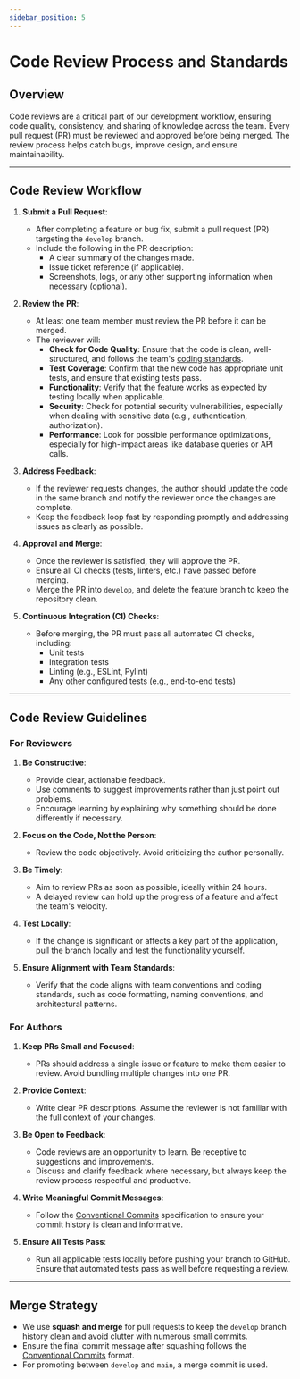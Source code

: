 ```yaml
---
sidebar_position: 5
---
```


# Code Review Process and Standards

## Overview

Code reviews are a critical part of our development workflow, ensuring code quality, consistency, and sharing of knowledge across the team. Every pull request (PR) must be reviewed and approved before being merged. The review process helps catch bugs, improve design, and ensure maintainability.

---

## Code Review Workflow

1. **Submit a Pull Request**:

   - After completing a feature or bug fix, submit a pull request (PR) targeting the `develop` branch.
   - Include the following in the PR description:
     - A clear summary of the changes made.
     - Issue ticket reference (if applicable).
     - Screenshots, logs, or any other supporting information when necessary (optional).

2. **Review the PR**:

   - At least one team member must review the PR before it can be merged.
   - The reviewer will:
     - **Check for Code Quality**: Ensure that the code is clean, well-structured, and follows the team's [coding standards](../general-development-practices/coding-standards.md).
     - **Test Coverage**: Confirm that the new code has appropriate unit tests, and ensure that existing tests pass.
     - **Functionality**: Verify that the feature works as expected by testing locally when applicable.
     - **Security**: Check for potential security vulnerabilities, especially when dealing with sensitive data (e.g., authentication, authorization).
     - **Performance**: Look for possible performance optimizations, especially for high-impact areas like database queries or API calls.

3. **Address Feedback**:

   - If the reviewer requests changes, the author should update the code in the same branch and notify the reviewer once the changes are complete.
   - Keep the feedback loop fast by responding promptly and addressing issues as clearly as possible.

4. **Approval and Merge**:

   - Once the reviewer is satisfied, they will approve the PR.
   - Ensure all CI checks (tests, linters, etc.) have passed before merging.
   - Merge the PR into `develop`, and delete the feature branch to keep the repository clean.

5. **Continuous Integration (CI) Checks**:
   - Before merging, the PR must pass all automated CI checks, including:
     - Unit tests
     - Integration tests
     - Linting (e.g., ESLint, Pylint)
     - Any other configured tests (e.g., end-to-end tests)

---

## Code Review Guidelines

### For Reviewers

1. **Be Constructive**:

   - Provide clear, actionable feedback.
   - Use comments to suggest improvements rather than just point out problems.
   - Encourage learning by explaining why something should be done differently if necessary.

2. **Focus on the Code, Not the Person**:

   - Review the code objectively. Avoid criticizing the author personally.

3. **Be Timely**:

   - Aim to review PRs as soon as possible, ideally within 24 hours.
   - A delayed review can hold up the progress of a feature and affect the team's velocity.

4. **Test Locally**:

   - If the change is significant or affects a key part of the application, pull the branch locally and test the functionality yourself.

5. **Ensure Alignment with Team Standards**:
   - Verify that the code aligns with team conventions and coding standards, such as code formatting, naming conventions, and architectural patterns.

### For Authors

1. **Keep PRs Small and Focused**:

   - PRs should address a single issue or feature to make them easier to review. Avoid bundling multiple changes into one PR.

2. **Provide Context**:

   - Write clear PR descriptions. Assume the reviewer is not familiar with the full context of your changes.

3. **Be Open to Feedback**:

   - Code reviews are an opportunity to learn. Be receptive to suggestions and improvements.
   - Discuss and clarify feedback where necessary, but always keep the review process respectful and productive.

4. **Write Meaningful Commit Messages**:

   - Follow the [Conventional Commits](../general-development-practices/coding-standards.md#commit-message-standards-conventional-commits) specification to ensure your commit history is clean and informative.

5. **Ensure All Tests Pass**:
   - Run all applicable tests locally before pushing your branch to GitHub. Ensure that automated tests pass as well before requesting a review.

---

## Merge Strategy

- We use **squash and merge** for pull requests to keep the `develop` branch history clean and avoid clutter with numerous small commits.
- Ensure the final commit message after squashing follows the [Conventional Commits](../general-development-practices/coding-standards.md#commit-message-standards-conventional-commits) format.
- For promoting between `develop` and `main`, a merge commit is used.
